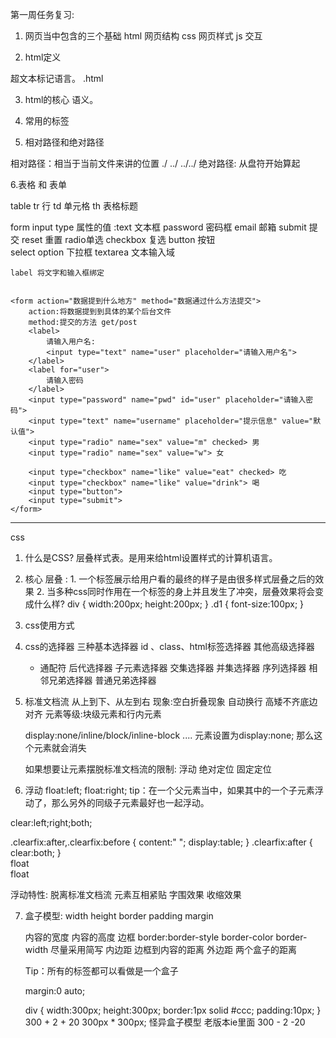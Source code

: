 第一周任务复习:

1. 网页当中包含的三个基础
html  网页结构
css   网页样式
js    交互

2. html定义

超文本标记语言。 .html 

3. html的核心
语义。

4. 常用的标签

5. 相对路径和绝对路径

相对路径：相当于当前文件来讲的位置  ./ ../  ../../
绝对路径:  从盘符开始算起  

6.表格 和 表单

table 
	tr	行
		td  单元格 
		th 表格标题

form 
	input type 属性的值 :text 文本框  password 密码框  email 邮箱  submit 提交 reset 重置 radio单选 checkbox 复选
						button 按钮  
		select  option 下拉框 
		textarea 文本输入域
	
	label 将文字和输入框绑定


	<form action="数据提到什么地方" method="数据通过什么方法提交"> 
		action:将数据提到到具体的某个后台文件
		method:提交的方法 get/post 
		<label>
			请输入用户名:
			<input type="text" name="user" placeholder="请输入用户名">
		</label>
		<label for="user">
			请输入密码
		</label>
		<input type="password" name="pwd" id="user" placeholder="请输入密码">
		<input type="text" name="username" placeholder="提示信息" value="默认值">
		<input type="radio" name="sex" value="m" checked> 男
		<input type="radio" name="sex" value="w"> 女

		<input type="checkbox" name="like" value="eat" checked> 吃
		<input type="checkbox" name="like" value="drink"> 喝
		<input type="button">
		<input type="submit">
	</form>	

-------------------------------------------------------------------------------------------------------
css

1. 什么是CSS?
层叠样式表。是用来给html设置样式的计算机语言。

2. 核心 
层叠
	:
		1. 一个标签展示给用户看的最终的样子是由很多样式层叠之后的效果
		2. 当多种css同时作用在一个标签的身上并且发生了冲突，层叠效果将会变成什么样?
		div {
		width:200px;
		height:200px;
	}
		.d1 {
		font-size:100px;
	}
		<div class="d1"></div>

3. css使用方式
<div style=""></div>
<style></style>
<link rel="stylesheet" href="">
<style>
@import url("")
</style>

4. css的选择器
三种基本选择器
	id 、class、html标签选择器
其他高级选择器
	* 通配符 
	后代选择器
	子元素选择器
	交集选择器
	并集选择器
	序列选择器
	相邻兄弟选择器
	普通兄弟选择器
5. 标准文档流
从上到下、从左到右
	现象:空白折叠现象  自动换行  高矮不齐底边对齐
	元素等级:块级元素和行内元素

	display:none/inline/block/inline-block .... 
	元素设置为display:none; 那么这个元素就会消失

	如果想要让元素摆脱标准文档流的限制:
		浮动
		绝对定位
		固定定位
	<!-- <div></div> -->
	<!-- <a href=""></a> -->
	<!-- <div style="display: none;">hello,world</div> -->

6. 浮动
float:left;
float:right;
tip：在一个父元素当中，如果其中的一个子元素浮动了，那么另外的同级子元素最好也一起浮动。


	<div>
		<div class="d1"></div>
		<div class="d2"></div>
	</div>  


clear:left;right;both;

<div class="clear"></div>
.clearfix:after,.clearfix:before {
	content:" ";
	display:table;
}
.clearfix:after {
	clear:both;
}


<div class="clearfix">
	<div class="d1">float</div>
	<div class="d2">float</div>
</div>

<div></div>


浮动特性:
	脱离标准文档流
	元素互相紧贴
	字围效果
	收缩效果


7. 盒子模型:
	width height border padding  margin

	内容的宽度
	内容的高度
	边框  border:border-style border-color border-width 尽量采用简写
	内边距  边框到内容的距离 
	外边距  两个盒子的距离

	Tip：所有的标签都可以看做是一个盒子

	margin:0 auto;

	div {
	width:300px;
	height:300px;
	border:1px solid #ccc;
	padding:10px;
}
300 + 2 + 20 
300px * 300px; 怪异盒子模型  老版本ie里面 
300 - 2 -20 


